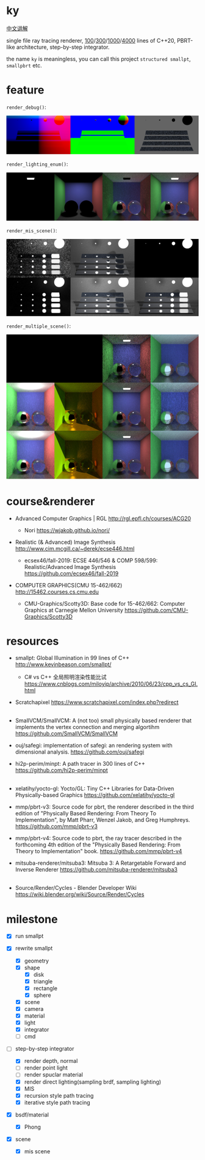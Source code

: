 # ky

[中文讲解](https://infancy.github.io/smallpt2pbrt.html)

single file ray tracing renderer, [100](./smallpt2pbrt/nanopt.cpp)/[300](./smallpt2pbrt/smallpt_comment.cpp)/[1000](./smallpt2pbrt/smallpt_rewrite.cpp)/[4000](./ky.cpp) lines of C++20, PBRT-like architecture, step-by-step integrator.

the name `ky` is meaningless, you can call this project `structured smallpt`, `smallpbrt` etc.

# feature

<!--
ky is based on smallpt at first, gradually rewritten into PBRT style...
-->

`render_debug()`:

![](./docs/images/render_debug.png)

`render_lighting_enum()`:

![](./docs/images/lighting_enum.jpg)

`render_mis_scene()`:

![](./docs/images/veach_mis.jpg)

`render_multiple_scene()`:

![](./docs/images/multi_scene_mis.jpg)



# course&renderer

* Advanced Computer Graphics | RGL http://rgl.epfl.ch/courses/ACG20
  * Nori https://wjakob.github.io/nori/

* Realistic (& Advanced) Image Synthesis http://www.cim.mcgill.ca/~derek/ecse446.html
  * ecsex46/fall-2019: ECSE 446/546 & COMP 598/599: Realistic/Advanced Image Synthesis https://github.com/ecsex46/fall-2019

* COMPUTER GRAPHICS(CMU 15-462/662) http://15462.courses.cs.cmu.edu
  * CMU-Graphics/Scotty3D: Base code for 15-462/662: Computer Graphics at Carnegie Mellon University https://github.com/CMU-Graphics/Scotty3D


# resources

- smallpt: Global Illumination in 99 lines of C++ http://www.kevinbeason.com/smallpt/
    - C# vs C++ 全局照明渲染性能比试 https://www.cnblogs.com/miloyip/archive/2010/06/23/cpp_vs_cs_GI.html

- Scratchapixel https://www.scratchapixel.com/index.php?redirect <br><br>


- SmallVCM/SmallVCM: A (not too) small physically based renderer that implements the vertex connection and merging algortihm https://github.com/SmallVCM/SmallVCM

- ouj/safegi: implementation of safegi: an rendering system with dimensional analysis. https://github.com/ouj/safegi

- hi2p-perim/minpt: A path tracer in 300 lines of C++ https://github.com/hi2p-perim/minpt <br><br>


- xelatihy/yocto-gl: Yocto/GL: Tiny C++ Libraries for Data-Driven Physically-based Graphics https://github.com/xelatihy/yocto-gl

- mmp/pbrt-v3: Source code for pbrt, the renderer described in the third edition of "Physically Based Rendering: From Theory To Implementation", by Matt Pharr, Wenzel Jakob, and Greg Humphreys. https://github.com/mmp/pbrt-v3

- mmp/pbrt-v4: Source code to pbrt, the ray tracer described in the forthcoming 4th edition of the "Physically Based Rendering: From Theory to Implementation" book. https://github.com/mmp/pbrt-v4

- mitsuba-renderer/mitsuba3: Mitsuba 3: A Retargetable Forward and Inverse Renderer https://github.com/mitsuba-renderer/mitsuba3 <br><br>

- Source/Render/Cycles - Blender Developer Wiki https://wiki.blender.org/wiki/Source/Render/Cycles



# milestone

- [x] run smallpt

- [x] rewrite smallpt
  - [x] geometry
  - [x] shape
    - [x] disk
    - [x] triangle
    - [x] rectangle
    - [x] sphere
  - [x] scene
  - [x] camera
  - [x] material
  - [x] light
  - [x] integrator
  - [ ] cmd

- [ ] step-by-step integrator 
  - [x] render depth, normal
  - [ ] render point light
  - [ ] render spuclar material
  - [x] render direct lighting(sampling brdf, sampling lighting)
  - [x] MIS
  - [x] recursion style path tracing
  - [x] iterative style path tracing

- [x] bsdf/material
  - [x] Phong
- [x] scene
  - [x] mis scene

<!--
<br>
- [ ] unity support
- [ ] web support


## kys

- [ ] direct lighting
- [ ] lambert/specular BRDF
- [ ] .ppm



## kye

- [ ] color_t -> spectrum_t
- [ ] matrix_t
- [ ] CUDA support

-->